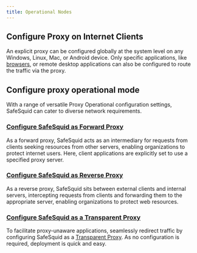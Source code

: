 ```yaml
---
title: Operational Nodes
---
```


## Configure Proxy on Internet Clients

An explicit proxy can be configured globally at the system level on any Windows, Linux, Mac, or Android device. Only specific applications, like [browsers](/docs/17-Operational%20Modes/TCP%20Proxy.md), or remote desktop applications can also be configured to route the
traffic via the proxy.

## Configure proxy operational mode

With a range of versatile Proxy Operational configuration settings, SafeSquid can cater to diverse network requirements.

### [Configure SafeSquid as Forward Proxy](/docs/17-Operational%20Modes/Forward%20Proxy.md)

As a forward proxy, SafeSquid acts as an intermediary for requests from clients seeking resources from other servers, enabling organizations to protect internet users. Here, client applications are explicitly set to use a specified proxy server.

### [Configure SafeSquid as Reverse Proxy](/docs/17-Operational%20Modes/Reverse%20Proxy.md)

As a reverse proxy, SafeSquid sits between external clients and internal servers, intercepting requests from clients and forwarding them to the appropriate server, enabling organizations to protect web resources.

### [Configure SafeSquid as a Transparent Proxy](/docs/17-Operational%20Modes/Transparent%20Proxy.md)

To facilitate proxy-unaware applications, seamlessly redirect traffic by configuring SafeSquid as a [Transparent Proxy](/docs/17-Operational%20Modes/Transparent%20Proxy.md). As no configuration is required, deployment is quick and easy.
